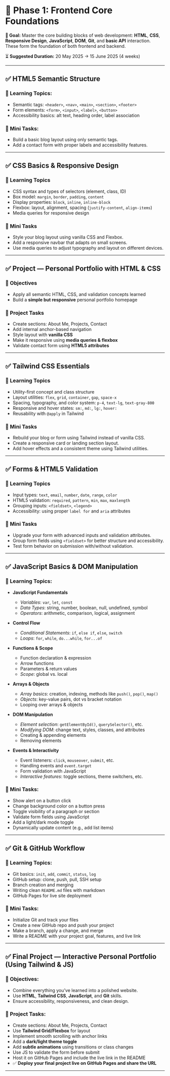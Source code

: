 # 🌼 Phase 1: Frontend Core Foundations

**🎯 Goal:** Master the core building blocks of web development: **HTML**, **CSS**, **Responsive Design**, **JavaScript**, **DOM**, **Git**, and **basic API** interaction. These form the foundation of both frontend and backend.

⏳ **Suggested Duration:** 20 May 2025 → 15 June 2025 (4 weeks)

---

## ✅ HTML5 Semantic Structure

### 🎯 Learning Topics:
- Semantic tags: `<header>`, `<nav>`, `<main>`, `<section>`, `<footer>`    
- Form elements: `<form>`, `<input>`, `<label>`, `<button>`    
- Accessibility basics: alt text, heading order, label association    

### 🧩 Mini Tasks:
- Build a basic blog layout using only semantic tags.    
- Add a contact form with proper labels and accessibility features.    

---

## ✅ CSS Basics & Responsive Design

### 🎯 Learning Topics
- CSS syntax and types of selectors (element, class, ID)    
- Box model: `margin`, `border`, `padding`, `content`    
- Display properties: `block`, `inline`, `inline-block`    
- Flexbox: layout, alignment, spacing (`justify-content`, `align-items`)    
- Media queries for responsive design    

### 🧩 Mini Tasks
- Style your blog layout using vanilla CSS and Flexbox.    
- Add a responsive navbar that adapts on small screens.    
- Use media queries to adjust typography and layout on different devices.

---

## ✅ Project — Personal Portfolio with HTML & CSS

### 🎯 Objectives
- Apply all semantic HTML, CSS, and validation concepts learned
- Build a **simple but responsive** personal portfolio homepage

### 🧩 Project Tasks
- Create sections: About Me, Projects, Contact    
- Add internal anchor-based navigation    
- Style layout with **vanilla CSS**    
- Make it responsive using **media queries & flexbox**    
- Validate contact form using **HTML5 attributes**

---

## ✅ Tailwind CSS Essentials

### 🎯 Learning Topics
- Utility-first concept and class structure    
- Layout utilities: `flex`, `grid`, `container`, `gap`, `space-x`    
- Spacing, typography, and color system: `p-4`, `text-lg`, `text-gray-800`    
- Responsive and hover states: `sm:`, `md:`, `lg:`, `hover:`    
- Reusability with `@apply` in Tailwind    

### 🧩 Mini Tasks
- Rebuild your blog or form using Tailwind instead of vanilla CSS.    
- Create a responsive card or landing section layout.    
- Add hover effects and a consistent theme using Tailwind utilities.

---

## ✅ Forms & HTML5 Validation

### 🎯 Learning Topics
- Input types: `text`, `email`, `number`, `date`, `range`, `color`    
- HTML5 validation: `required`, `pattern`, `min`, `max`, `maxlength`    
- Grouping inputs: `<fieldset>`, `<legend>`    
- Accessibility: using proper `label for` and `aria` attributes    

### 🧩 Mini Tasks
- Upgrade your form with advanced inputs and validation attributes.    
- Group form fields using `<fieldset>` for better structure and accessibility.    
- Test form behavior on submission with/without validation.

---

## ✅ JavaScript Basics & DOM Manipulation

### 🎯 Learning Topics:
- **JavaScript Fundamentals**
	- *Variables*: `var`, `let`, `const`
	- *Data Types*: string, number, boolean, null, undefined, symbol
	- *Operators*: arithmetic, comparison, logical, assignment
   
- **Control Flow**
	- *Conditional Statements*: `if`, `else if`, `else`, `switch`
	- *Loops*: `for`, `while`, `do...while`, `for...of`

- **Functions & Scope**
	- Function declaration & expression
	- Arrow functions
	- Parameters & return values
	- *Scope*: global vs. local

- **Arrays & Objects**
	- *Array basics*: creation, indexing, methods like `push()`, `pop()`, `map()`
	- *Objects*: key-value pairs, dot vs bracket notation
	- Looping over arrays & objects

- **DOM Manipulation**
	- *Element selection*: `getElementById()`, `querySelector()`, etc.
	- *Modifying DOM*: change text, styles, classes, and attributes
	- Creating & appending elements
	- Removing elements

 - **Events & Interactivity**
	 - Event listeners: `click`, `mouseover`, `submit`, etc.
	 - Handling events and `event.target`
	 - Form validation with JavaScript
	 - *Interactive features*: toggle sections, theme switchers, etc.

### 🧩 Mini Tasks:
- Show alert on a button click    
- Change background color on a button press    
- Toggle visibility of a paragraph or section    
- Validate form fields using JavaScript    
- Add a light/dark mode toggle    
- Dynamically update content (e.g., add list items)

---

## ✅ Git & GitHub Workflow

### 🎯 Learning Topics:
- Git basics: `init`, `add`, `commit`, `status`, `log`    
- GitHub setup: clone, push, pull, SSH setup    
- Branch creation and merging    
- Writing clean `README.md` files with markdown    
- GitHub Pages for live site deployment    

### 🧩 Mini Tasks:
- Initialize Git and track your files    
- Create a new GitHub repo and push your project    
- Make a branch, apply a change, and merge    
- Write a README with your project goal, features, and live link

---

## ✅ Final Project — Interactive Personal Portfolio (Using Tailwind & JS)

### 🎯 Objectives:
- Combine everything you’ve learned into a polished website.    
- Use **HTML**, **Tailwind CSS**, **JavaScript**, and **Git** skills.    
- Ensure accessibility, responsiveness, and clean design.    

### 🧩 Project Tasks:
- Create sections: About Me, Projects, Contact    
- Use **Tailwind Grid/Flexbox** for layout    
- Implement smooth scrolling with anchor links    
- Add a **dark/light theme toggle**    
- Add **subtle animations** using transitions or class changes    
- Use JS to validate the form before submit    
- Host it on GitHub Pages and include the live link in the README
- ✅ **Deploy your final project live on GitHub Pages and share the URL**

---